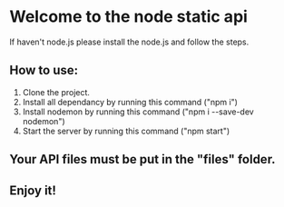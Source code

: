 # Welcome to the node static api

If haven't node.js please install the node.js and follow the steps.

## How to use:
1. Clone the project.
2. Install all dependancy by running this command ("npm i")
3. Install nodemon by running this command  ("npm i --save-dev nodemon")
4. Start the server by running this command ("npm start")

## Your API files must be put in the "files" folder.
## Enjoy it!
